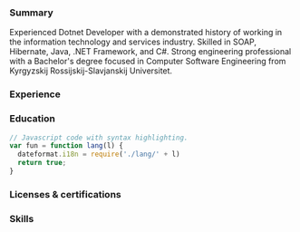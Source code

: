 ### Summary

Experienced Dotnet Developer with a demonstrated history of working in the information technology and services industry. Skilled in SOAP, Hibernate, Java, .NET Framework, and C#. Strong engineering professional with a Bachelor's degree focused in Computer Software Engineering from Kyrgyzskij Rossijskij-Slavjanskij Universitet.

### Experience

### Education

```js
// Javascript code with syntax highlighting.
var fun = function lang(l) {
  dateformat.i18n = require('./lang/' + l)
  return true;
}
```

### Licenses & certifications

### Skills
